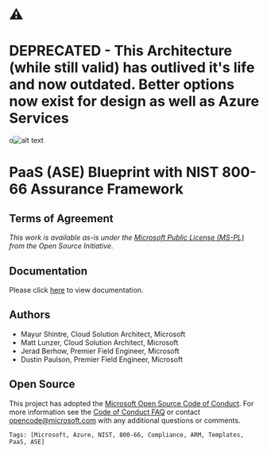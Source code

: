 
# :warning: 
# DEPRECATED - This Architecture (while still valid) has outlived it's life and now outdated. Better options now exist for design as well as Azure Services

o![alt text](ase-ilb-blueprint/images/azblueprints.png "Template Deployment Sequence")

# PaaS (ASE) Blueprint with NIST 800-66 Assurance Framework

## Terms of Agreement 

*This work is available as-is under the [Microsoft Public License (MS-PL)](https://opensource.org/licenses/MS-PL) from the Open Source Initiative.*

## Documentation

Please click [here](https://github.com/mayurshintre/Blueprints-PaaS-ASE/blob/master/ase-ilb-blueprint/README.md) to view documentation.

## Authors

+ Mayur Shintre, Cloud Solution Architect, Microsoft
+ Matt Lunzer, Cloud Solution Architect, Microsoft
+ Jerad Berhow, Premier Field Engineer, Microsoft
+ Dustin Paulson, Premier Field Engineer, Microsoft

## Open Source
This project has adopted the [Microsoft Open Source Code of Conduct](https://opensource.microsoft.com/codeofconduct/). For more information see the [Code of Conduct FAQ](https://opensource.microsoft.com/codeofconduct/faq/) or contact [opencode@microsoft.com](mailto:opencode@microsoft.com) with any additional questions or comments.

`Tags: [Microsoft, Azure, NIST, 800-66, Compliance, ARM, Templates, PaaS, ASE]`
